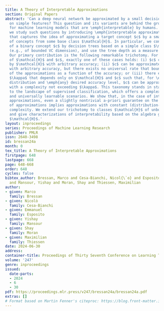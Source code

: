 ```yaml
---
title: A Theory of Interpretable Approximations
section: Original Papers
abstract: 'Can a deep neural network be approximated by a small decision tree based
  on simple features? This question and its variants are behind the growing demand
  for machine learning models that are \emph{interpretable} by humans. In this work
  we study such questions by introducing \emph{interpretable approximations}, a notion
  that captures the idea of approximating a target concept $c$ by a small aggregation
  of concepts from some base class $\mathcal{H}$. In particular, we consider the approximation
  of a binary concept $c$ by decision trees based on a simple class $\mathcal{H}$
  (e.g., of bounded VC dimension), and use the tree depth as a measure of complexity.
  Our primary contribution is the following remarkable trichotomy. For any given pair
  of $\mathcal{H}$ and $c$, exactly one of these cases holds: (i) $c$ cannot be approximated
  by $\mathcal{H}$ with arbitrary accuracy; (ii) $c$ can be approximated by $\mathcal{H}$
  with arbitrary accuracy, but there exists no universal rate that bounds the complexity
  of the approximations as a function of the accuracy; or (iii) there exists a constant
  $\kappa$ that depends only on $\mathcal{H}$ and $c$ such that, for \emph{any} data
  distribution and \emph{any} desired accuracy level, $c$ can be approximated by $\mathcal{H}$
  with a complexity not exceeding $\kappa$. This taxonomy stands in stark contrast
  to the landscape of supervised classification, which offers a complex array of distribution-free
  and universally learnable scenarios. We show that, in the case of interpretable
  approximations, even a slightly nontrivial a-priori guarantee on the complexity
  of approximations implies approximations with constant (distribution-free and accuracy-free)
  complexity. We extend our trichotomy to classes $\mathcal{H}$ of unbounded VC dimension
  and give characterizations of interpretability based on the algebra generated by
  $\mathcal{H}$.'
layout: inproceedings
series: Proceedings of Machine Learning Research
publisher: PMLR
issn: 2640-3498
id: bressan24a
month: 0
tex_title: A Theory of Interpretable Approximations
firstpage: 648
lastpage: 668
page: 648-668
order: 648
cycles: false
bibtex_author: Bressan, Marco and Cesa-Bianchi, Nicol{\`o} and Esposito, Emmanuel
  and Mansour, Yishay and Moran, Shay and Thiessen, Maximilian
author:
- given: Marco
  family: Bressan
- given: Nicolò
  family: Cesa-Bianchi
- given: Emmanuel
  family: Esposito
- given: Yishay
  family: Mansour
- given: Shay
  family: Moran
- given: Maximilian
  family: Thiessen
date: 2024-06-30
address:
container-title: Proceedings of Thirty Seventh Conference on Learning Theory
volume: '247'
genre: inproceedings
issued:
  date-parts:
  - 2024
  - 6
  - 30
pdf: https://proceedings.mlr.press/v247/bressan24a/bressan24a.pdf
extras: []
# Format based on Martin Fenner's citeproc: https://blog.front-matter.io/posts/citeproc-yaml-for-bibliographies/
---
```

